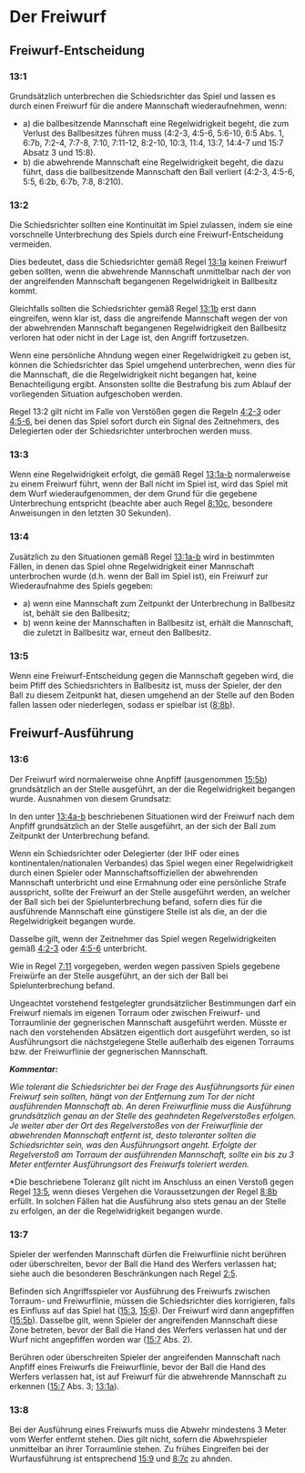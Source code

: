 # Der Freiwurf

## Freiwurf-Entscheidung

### 13:1 
Grundsätzlich unterbrechen die Schiedsrichter das Spiel und lassen es durch einen Freiwurf für die andere Mannschaft 
wiederaufnehmen, wenn:

- a) die ballbesitzende Mannschaft eine Regelwidrigkeit begeht, die zum Verlust des Ballbesitzes führen muss (4:2-3, 
  4:5-6, 5:6-10, 6:5 Abs. 1, 6:7b, 7:2-4, 7:7-8, 7:10, 7:11-12, 8:2-10, 10:3, 11:4, 13:7, 14:4-7 und 15:7 Absatz 3 und 
  15:8).
- b) die abwehrende Mannschaft eine Regelwidrigkeit begeht, die dazu führt, dass die ballbesitzende Mannschaft den Ball 
  verliert (4:2-3, 4:5-6, 5:5, 6:2b, 6:7b, 7:8, 8:210).

### 13:2 
Die Schiedsrichter sollten eine Kontinuität im Spiel zulassen, indem sie eine vorschnelle Unterbrechung des Spiels durch 
eine Freiwurf-Entscheidung vermeiden.

Dies bedeutet, dass die Schiedsrichter gemäß Regel [13:1a](#13:1) keinen Freiwurf geben sollten, wenn die abwehrende 
Mannschaft unmittelbar nach der von der angreifenden Mannschaft begangenen Regelwidrigkeit in Ballbesitz kommt.

Gleichfalls sollten die Schiedsrichter gemäß Regel [13:1b](#13:1) erst dann eingreifen, wenn klar ist, dass die 
angreifende Mannschaft wegen der von der abwehrenden Mannschaft begangenen Regelwidrigkeit den Ballbesitz verloren hat 
oder nicht in der Lage ist, den Angriff fortzusetzen.

Wenn eine persönliche Ahndung wegen einer Regelwidrigkeit zu geben ist, können die Schiedsrichter das Spiel umgehend 
unterbrechen, wenn dies für die Mannschaft, die die Regelwidrigkeit nicht begangen hat, keine Benachteiligung ergibt. 
Ansonsten sollte die Bestrafung bis zum Ablauf der vorliegenden Situation aufgeschoben werden.

Regel 13:2 gilt nicht im Falle von Verstößen gegen die Regeln [4:2-3](#4:2) oder [4:5-6](#4:5), bei denen das Spiel 
sofort durch ein Signal des Zeitnehmers, des Delegierten oder der Schiedsrichter unterbrochen werden muss.

### 13:3 
Wenn eine Regelwidrigkeit erfolgt, die gemäß Regel [13:1a-b](#13:1) normalerweise zu einem Freiwurf führt, wenn der Ball 
nicht im Spiel ist, wird das Spiel mit dem Wurf wiederaufgenommen, der dem Grund für die gegebene Unterbrechung 
entspricht (beachte aber auch Regel [8:10c](#8:10), besondere Anweisungen in den letzten 30 Sekunden).

### 13:4 
Zusätzlich zu den Situationen gemäß Regel [13:1a-b](#13:1) wird in bestimmten Fällen, in denen das Spiel ohne 
Regelwidrigkeit einer Mannschaft unterbrochen wurde (d.h. wenn der Ball im Spiel ist), ein Freiwurf zur Wiederaufnahme 
des Spiels gegeben:

- a) wenn eine Mannschaft zum Zeitpunkt der Unterbrechung in Ballbesitz ist, behält sie den Ballbesitz;
- b) wenn keine der Mannschaften in Ballbesitz ist, erhält die Mannschaft, die zuletzt in Ballbesitz war, erneut den 
  Ballbesitz.
  
### 13:5 
Wenn eine Freiwurf-Entscheidung gegen die Mannschaft gegeben wird, die beim Pfiff des Schiedsrichters in Ballbesitz ist, 
muss der Spieler, der den Ball zu diesem Zeitpunkt hat, diesen umgehend an der Stelle auf den Boden fallen lassen oder 
niederlegen, sodass er spielbar ist ([8:8b](#8:8)).

## Freiwurf-Ausführung

### 13:6 
Der Freiwurf wird normalerweise ohne Anpfiff (ausgenommen [15:5b](#15:5)) grundsätzlich an der Stelle ausgeführt, an der 
die Regelwidrigkeit begangen wurde. Ausnahmen von diesem Grundsatz:

In den unter [13:4a-b](#13:4) beschriebenen Situationen wird der Freiwurf nach dem Anpfiff grundsätzlich an der Stelle 
ausgeführt, an der sich der Ball zum Zeitpunkt der Unterbrechung befand.

Wenn ein Schiedsrichter oder Delegierter (der IHF oder eines kontinentalen/nationalen Verbandes) das Spiel wegen einer 
Regelwidrigkeit durch einen Spieler oder Mannschaftsoffiziellen der abwehrenden Mannschaft unterbricht und eine 
Ermahnung oder eine persönliche Strafe ausspricht, sollte der Freiwurf an der Stelle ausgeführt werden, an welcher der 
Ball sich bei der Spielunterbrechung befand, sofern dies für die ausführende Mannschaft eine günstigere Stelle ist als 
die, an der die Regelwidrigkeit begangen wurde.

Dasselbe gilt, wenn der Zeitnehmer das Spiel wegen Regelwidrigkeiten gemäß [4:2-3](#4:2) oder [4:5-6](#4:5) unterbricht.

Wie in Regel [7:11](#7:11) vorgegeben, werden wegen passiven Spiels gegebene Freiwürfe an der Stelle ausgeführt, an der 
sich der Ball bei Spielunterbrechung befand.

Ungeachtet vorstehend festgelegter grundsätzlicher Bestimmungen darf ein Freiwurf niemals im eigenen Torraum oder 
zwischen Freiwurf- und Torraumlinie der gegnerischen Mannschaft ausgeführt werden. Müsste er nach den vorstehenden 
Absätzen eigentlich dort ausgeführt werden, so ist Ausführungsort die nächstgelegene Stelle außerhalb des eigenen 
Torraums bzw. der Freiwurflinie der gegnerischen Mannschaft.

***Kommentar:***

*Wie tolerant die Schiedsrichter bei der Frage des Ausführungsorts für einen Freiwurf sein sollten, hängt von der 
Entfernung zum Tor der nicht ausführenden Mannschaft ab. An deren Freiwurflinie muss die Ausführung grundsätzlich genau 
an der Stelle des geahndeten Regelverstoßes erfolgen. Je weiter aber der Ort des Regelverstoßes von der Freiwurflinie 
der abwehrenden Mannschaft entfernt ist, desto toleranter sollten die Schiedsrichter sein, was den Ausführungsort 
angeht. Erfolgte der Regelverstoß am Torraum der ausführenden Mannschaft, sollte ein bis zu 3 Meter entfernter 
Ausführungsort des Freiwurfs toleriert werden.*

*Die beschriebene Toleranz gilt nicht im Anschluss an einen Verstoß gegen Regel [13:5](#13:5), wenn dieses Vergehen die 
Voraussetzungen der Regel [8:8b](#8:8) erfüllt. In solchen Fällen hat die Ausführung also stets genau an der Stelle zu 
erfolgen, an der die Regelwidrigkeit begangen wurde.

### 13:7 
Spieler der werfenden Mannschaft dürfen die Freiwurflinie nicht berühren oder überschreiten, bevor der Ball die Hand 
des Werfers verlassen hat; siehe auch die besonderen Beschränkungen nach Regel [2:5](#2:5).

Befinden sich Angriffsspieler vor Ausführung des Freiwurfs zwischen Torraum- und Freiwurflinie, müssen die 
Schiedsrichter dies korrigieren, falls es Einfluss auf das Spiel hat ([15:3](#15:3), [15:6](#15:6)). Der Freiwurf 
wird dann angepfiffen ([15:5b](#15:5)). Dasselbe gilt, wenn Spieler der angreifenden Mannschaft diese Zone betreten, 
bevor der Ball die Hand des Werfers verlassen hat und der Wurf nicht angepfiffen worden war ([15:7](#15:7) Abs. 2).

Berühren oder überschreiten Spieler der angreifenden Mannschaft nach Anpfiff eines Freiwurfs die Freiwurflinie, bevor 
der Ball die Hand des Werfers verlassen hat, ist auf Freiwurf für die abwehrende Mannschaft zu erkennen 
([15:7](#15:7) Abs. 3; [13:1a](#13:1)).

### 13:8 
Bei der Ausführung eines Freiwurfs muss die Abwehr mindestens 3 Meter vom Werfer entfernt stehen. Dies gilt nicht, 
sofern die Abwehrspieler unmittelbar an ihrer Torraumlinie stehen. Zu frühes Eingreifen bei der Wurfausführung ist 
entsprechend [15:9](#15:9) und [8:7c](#8:7) zu ahnden.
